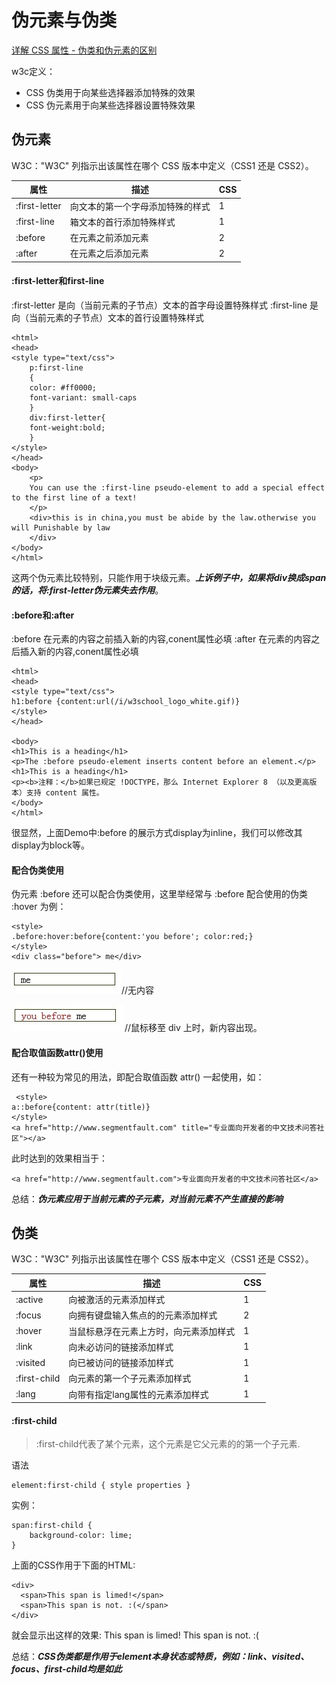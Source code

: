 # 伪元素与伪类

[详解 CSS 属性 - 伪类和伪元素的区别](https://segmentfault.com/a/1190000000484493)

w3c定义：
+ CSS 伪类用于向某些选择器添加特殊的效果
+ CSS 伪元素用于向某些选择器设置特殊效果

## 伪元素

W3C："W3C" 列指示出该属性在哪个 CSS 版本中定义（CSS1 还是 CSS2）。

|   属性                          | 描述                                                                       | CSS   |
|--------------------------|----------------------------------------------------------|---------|
|:first-letter                    |向文本的第一个字母添加特殊的样式                 | 1         |
|:first-line                      |箱文本的首行添加特殊样式                                 |   1        |
|:before                         |在元素之前添加元素                                             |    2       |
|:after                            |在元素之后添加元素                                             |    2        |


#### :first-letter和first-line

:first-letter 是向（当前元素的子节点）文本的首字母设置特殊样式
:first-line   是向（当前元素的子节点）文本的首行设置特殊样式

```
<html>
<head>
<style type="text/css">
	p:first-line 
	{
	color: #ff0000;
	font-variant: small-caps
	}
	div:first-letter{
	font-weight:bold;
	}
</style>
</head>
<body>
	<p>
	You can use the :first-line pseudo-element to add a special effect to the first line of a text!
	</p>
	<div>this is in china,you must be abide by the law.otherwise you will Punishable by law
	</div>
</body>
</html>

```

这两个伪元素比较特别，只能作用于块级元素。***上诉例子中，如果将div换成span的话，将:first-letter伪元素失去作用***。

#### :before和:after

:before 在元素的内容之前插入新的内容,conent属性必填
:after     在元素的内容之后插入新的内容,conent属性必填




```
<html>
<head>
<style type="text/css">
h1:before {content:url(/i/w3school_logo_white.gif)}
</style>
</head>

<body>
<h1>This is a heading</h1>
<p>The :before pseudo-element inserts content before an element.</p>
<h1>This is a heading</h1>
<p><b>注释：</b>如果已规定 !DOCTYPE，那么 Internet Explorer 8 （以及更高版本）支持 content 属性。
</body>
</html>
```

很显然，上面Demo中:before 的展示方式display为inline，我们可以修改其display为block等。

#### 配合伪类使用

伪元素 :before 还可以配合伪类使用，这里举经常与 :before 配合使用的伪类 :hover 为例：

```
<style>
.before:hover:before{content:'you before'; color:red;}
</style>
<div class="before"> me</div>
```

![正常](images/pseudo_class_ele1.png)//无内容

![鼠标移上](images/pseudo_class_ele2.png)//鼠标移至 div 上时，新内容出现。


 #### 配合取值函数attr()使用

 还有一种较为常见的用法，即配合取值函数 attr() 一起使用，如：

```
 <style>
a::before{content: attr(title)}
</style>
<a href="http://www.segmentfault.com" title="专业面向开发者的中文技术问答社区"></a>

```

此时达到的效果相当于：

```
<a href="http://www.segmentfault.com">专业面向开发者的中文技术问答社区</a>
```


总结：***伪元素应用于当前元素的子元素，对当前元素不产生直接的影响***

## 伪类

W3C："W3C" 列指示出该属性在哪个 CSS 版本中定义（CSS1 还是 CSS2）。

|   属性                          | 描述                                                                       | CSS   |
|--------------------------|----------------------------------------------------------|---------|
|:active                         |向被激活的元素添加样式                                     |  1         |
|:focus                          |向拥有键盘输入焦点的的元素添加样式             |   2        |
|:hover                          |当鼠标悬浮在元素上方时，向元素添加样式     |   1        |
|:link                              | 向未必访问的链接添加样式                                |    1       |
|:visited                         |向已被访问的链接添加样式                                 |     1      |
|:first-child                    |向元素的第一个子元素添加样式                          |     1      |
|:lang                            |向带有指定lang属性的元素添加样式                   |      1     |

#### :first-child

> :first-child代表了某个元素，这个元素是它父元素的的第一个子元素.

语法
```
element:first-child { style properties }
```

实例：

```
span:first-child {
    background-color: lime;
}
```

上面的CSS作用于下面的HTML:

```
<div>
  <span>This span is limed!</span>
  <span>This span is not. :(</span>
</div>
```

就会显示出这样的效果:
This span is limed! This span is not. :(


总结：***CSS伪类都是作用于element本身状态或特质，例如：link、visited、focus、first-child均是如此***

